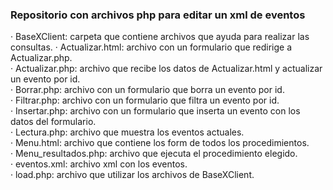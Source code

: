 ### Repositorio con archivos php para editar un xml de eventos

· BaseXClient: carpeta que contiene archivos que ayuda para realizar las consultas.
· Actualizar.html: archivo con un formulario que redirige a Actualizar.php. <br>
· Actualizar.php: archivo que recibe los datos de Actualizar.html y actualizar un evento por id. <br>
· Borrar.php: archivo con un formulario que borra un evento por id. <br>
· Filtrar.php: archivo con un formulario que filtra un evento por id. <br>
· Insertar.php: archivo con un formulario que inserta un evento con los datos del formulario. <br>
· Lectura.php: archivo que muestra los eventos actuales. <br>
· Menu.html: archivo que contiene los form de todos los procedimientos. <br>
· Menu_resultados.php: archivo que ejecuta el procedimiento elegido. <br>
· eventos.xml: archivo xml con los eventos. <br>
· load.php: archivo que utilizar los archivos de BaseXClient.